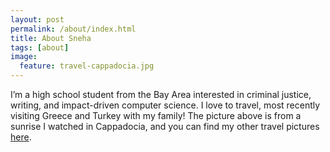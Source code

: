 ```yaml
---
layout: post
permalink: /about/index.html
title: About Sneha
tags: [about]
image:
  feature: travel-cappadocia.jpg
---
```


I’m a high school student from the Bay Area interested in criminal justice, writing, and impact-driven computer science. I love to travel, most recently visiting Greece and Turkey with my family! The picture above is from a sunrise I watched in Cappadocia, and you can find my other travel pictures [here](https://vsco.co/sneharevanur/gallery). 
